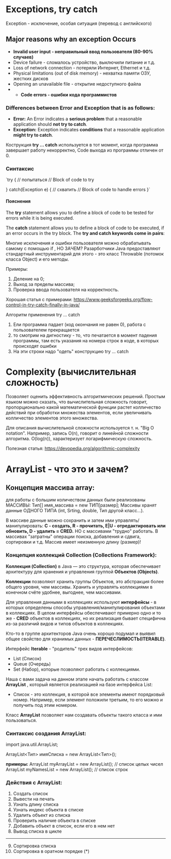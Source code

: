 # Exceptions, try catch

Exception - исключение, особая ситуация (перевод с английского)

## Major reasons why an exception Occurs
* **Invalid user input - неправильный ввод пользователя (80-90% случаев)**
* Device failure - сломалось устройство, выключили питание и т.д.
* Loss of network connection - потеряли Интернет, Ethernet и т.д.
* Physical limitations (out of disk memory) - нехватка памяти ОЗУ, жестких дисков
* Opening an unavailable file - открытие недоступного файла
* * **Code errors - ошибки кода программистов**

### Differences between Error and Exception that is as follows:
* **Error:** An Error indicates a **serious problem** that a reasonable application
  should **not try to catch**.
* **Exception:** Exception indicates **conditions** that a reasonable application
  **might try to catch**.

Кострукция **try ... catch** используется в тот момент, когда программа завершает работу
некорректно, Code выхода из программы отличен от 0.

### Синтаксис
`try { // попытаться
//  Block of code to try

}
catch(Exception e) { // схватить
//  Block of code to handle errors
}`

#### Пояснения
The **try** statement allows you to define a block of code
to be tested for errors while it is being executed.

The **catch** statement allows you to define a block of code
to be executed, if an error occurs in the try block.
The **try and catch keywords come in pairs**:

Многие исключения и ошибки пользователя можно обрабатывать самому с помощью if , НО ЗАЧЕМ?
Разарботчики Java предоставляют стандартный инструментарий для этого -
это класс Throwable (потомок класса Object) и его методы.

Примеры:
1. Деление на 0;
2. Выход за пределы массива;
3. Проверка ввода пользователя на корректность.

Хорошая статья с примерами:
https://www.geeksforgeeks.org/flow-control-in-try-catch-finally-in-java/

Алгоритм применения try ... catch
1. Ели программа падает (код окончания не равен 0), работа с пользователем прекращается
2. то смотрим на дигностику - то, что печатается в момент падения программы, там есть указания на номера строк
   в коде, в которых происходят ошибки
3. На эти строки надо "одеть" конструкцию try ... catch


# Complexity (вычислительная сложность)

Позволяет оценить эффективность алгоритмических решений. 
Простым языком можно сказать, что вычислительная сложность говорит, пропорционально какой математической функции 
растет колличество действий при обработки множества элементов, если увеличивать колличество элементов этого множества.

Для описания вычислительной сложности используется т. н. "Big O notation". 
Например, запись O(n), говорит о линейной сложности алгоритма. 
O(log(n)), характеризует логарифмическую сложность.

Полезная статья:
https://devopedia.org/algorithmic-complexity 

# ArrayList - что это и зачем?

## Концепция массива array:
для работы с большим количеством данных были реализованы МАССИВЫ:
Тип[] имя_массива = new ТИП[размер];
Массивы хранят данные ОДНОГО ТИПА (int, Srting, double, Тип другой класс...).

В массиве данные можно сохранить и затем ими управлять/манипулировать:
**C - создать, R - прочитать, E|U - отредактировать или обновить, D - удалить = CRED.**
НО с массивами "трудно" работать. В массивах "затратны" операции
поиска, добавления и сдвига, сортировки и т.д. Массив имеет неизменную длину (размер)!

### Концепция коллекций Collection (Collections Framework):
**Коллекция (Collection)** в Java — это структура, которая обеспечивает
архитектуру для хранения и управления группой **Объектов (Objects)**.

**Коллекции** позволяют хранить группы Объектов, это абстракция более общего уровня,
чем массивы. Хранить и управлять коллекциями в конечном счёте удобнее, выгоднее, чем массивами.

Для управления данными в коллекциях используют **интерфейсы** - в которых определены способы управления/манипулирования
объектами в коллекциях. В целом интерфейсы обеспечивают примерно одно и то же - **CRED** объектов
в коллекциях, но их реализация бывает специфична из-за различий видов и типов объектов в коллекциях.

Кто-то в группе архитекторов Java очень хорошо подумал и выявил общее свойство
для хранимых данных - **ПЕРЕЧЕСЛИМОСТЬ(ITERABLE)**.

Интерфейс **Iterable** - "родитель" трех видов интерфейсов:
- List (Список)
- Queue (Очередь)
- Set (Набор),
которые позволяют работать с коллекциями.

Наша с вами задача на данном этапе начать работать с классом **ArrayList** , который является реализацией 
на базе интерфейса List:
* Список - это коллекция, в которой все элементы имеют порядковый номер.
  Например, если элемент положили третьим, то его можно и получить под этим номером.

Класс **ArrayList** позволяет нам создавать объекты такого класса и ими пользоваться.

### Синтаксис создания ArrayList:
import java.util.ArrayList;

ArrayList<Тип> имяСписка = new ArrayList<Тип>();

**примеры:**
ArrayList<int> myArrayList = new ArrayList<int>(); // список целых чисел
ArrayList<String> myNamesList = new ArrayList<String>(); // список строк

### Действия с ArrayList:
1. Создать список
2. Вывести на печать
3. Узнать длину списка
4. Узнать индекс объекта в списке
5. Удалить объект из списка
6. Проверить наличие объекта в списке
7. Добавить объект в список, если его в нем нет
8. Вывод списка в цикле
________________________________________
9. Сортировка списка
10. Сортировка в оратном порядке (*)